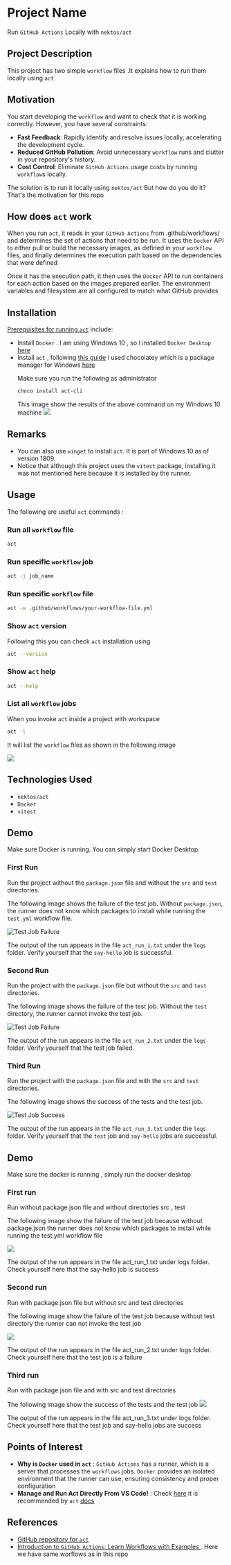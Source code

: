 <h1>Project Name</h1>
Run <code>GitHub Actions</code> Locally with <code>nektos/act</code>



<h2>Project Description</h2>
This project has two simple <code>workflow</code> files .It explains how to 
run them locally using <code>act</code> 

<h2>Motivation</h2>

You start developing the <code>workflow</code> and want to check that it is 
working correctly. However, you have several constraints:

  <ul>
    <li><strong>Fast Feedback</strong>: Rapidly identify and resolve issues locally,
     accelerating the development cycle.</li>
    <li><strong>Reduced GitHub Pollution</strong>: Avoid unnecessary 
    <code>workflow</code> runs and clutter in your repository's history.</li>
    <li><strong>Cost Control</strong>: Eliminate <code>GitHub Actions</code> 
    usage costs by running <code>workflow</code>s locally.</li>
  </ul>



The solution is to run it locally using <code>nektos/act</code> 
But how do you do it? That's the motivation for this repo

<h2>How does <code>act</code> work</h2>
<p>When you run <code>act</code>, it reads in your <code>GitHub Actions</code>
 from .github/workflows/ and determines the set of actions that need to be run.
  It uses the <code>Docker</code> API to either pull or build the necessary images, 
  as defined in your <code>workflow</code> files, and finally determines the
   execution path based on the dependencies that were defined</p>

<p>Once it has the execution path, it then uses the <code>Docker</code> API to run 
containers for each action based on the images prepared earlier. The environment 
variables and filesystem are all configured to match what GitHub provides</p>


<h2>Installation</h2>

<p><a href='https://nektosact.com/installation/index.html'>Prerequisites for running <code>act</code></a> include:</p>

<ul>
<li>Install <code>Docker</code> . I am using Windows 10 , so I installed 
<code>Docker Desktop</code> 
<a href='https://docs.docker.com/desktop/setup/install/windows-install/'>here</a></li>
<li>Install <code>act</code> , 
following <a href='https://nektosact.com/installation/index.html'>this guide</a> 
i used chocolatey which is a package manager for Windows 
<a href='https://nektosact.com/installation/chocolatey.html'>here</a> 

Make sure you run the following as administrator

```bash
choco install act-cli
```

This image show the results of the above command on my Windows 10 machine 
<img src='./figs/install-act-cli-using-choco.png'/>
</li>
</ul>

<h2>Remarks</h2>
<ul>
    <li>You can also use <code>winget</code> to install <code>act</code>. 
    It is part of Windows 10 as of version 1809.</li>
    <li>Notice that although this project uses the <code>vitest</code> package, 
    installing it was not mentioned here because it is installed by the runner.</li>
</ul>



<h2>Usage</h2>
The following are useful <code>act</code> commands :

<h3>Run all <code>workflow</code> file</h3>

```bash
act
```

<h3>Run specific <code>workflow</code> job</h3>

```bash
act -j job_name
```

<h3>Run specific <code>workflow</code> file</h3>

```bash
act -w .github/workflows/your-workflow-file.yml
```

<h3>Show <code>act</code> version</h3>

Following this you can check <code>act</code> installation using

```bash
act --version
```

<h3>Show <code>act</code> help</h3>

```bash
act --help
```

<h3>List all <code>workflow</code> jobs</h3>
When you invoke <code>act</code> inside a project with workspace 

```bash
act -l
```

It will list the <code>workflow</code> files as shown in the following image

<img src='./figs/act-list.png'/>


<h2>Technologies Used</h2>
<ul>
<li><code>nektos/act</code></li>
<li><code>Docker</code></li>
<li><code>vitest</code></li>
</ul>

<h2>Demo</h2>
<p>Make sure Docker is running. You can simply start Docker Desktop.</p>

<h3>First Run</h3>
<p>Run the project without the <code>package.json</code> file and 
without the <code>src</code> and <code>test</code> directories.</p>

<p>The following image shows the failure of the test job. Without 
<code>package.json</code>, the runner does not know which packages to install while running the <code>test.yml</code> workflow file.</p>
<img src="./figs/run1-fail-test-job.png" alt="Test Job Failure">

<p>The output of the run appears in the file <code>act_run_1.txt</code> 
under the <code>logs</code> folder. Verify yourself that the <code>say-hello</code>
 job is successful.</p>

<h3>Second Run</h3>
<p>Run the project with the <code>package.json</code> file but 
without the <code>src</code> and <code>test</code> directories.</p>

<p>The following image shows the failure of the test job. 
Without the <code>test</code> directory, the runner cannot invoke the test job.</p>
<img src="./figs/run2-fail-test-job.png" alt="Test Job Failure">

<p>The output of the run appears in the file <code>act_run_2.txt</code> under the <code>logs</code> folder. Verify yourself that the test job failed.</p>

<h3>Third Run</h3>
<p>Run the project with the <code>package.json</code> file and with 
the <code>src</code> and <code>test</code> directories.</p>

<p>The following image shows the success of the tests and the test job.</p>
<img src="./figs/run3-success-jobs.png" alt="Test Job Success">

<p>The output of the run appears in the file <code>act_run_3.txt</code> under the <code>logs</code> folder. Verify yourself that the <code>test</code> job and <code>say-hello</code> jobs are successful.</p>


<h2>Demo</h2>
Make sure the docker is running , simply run the docker desktop 

<h3>First run</h3>
Run without package.json file and without directories src , test

<p>The following image show the failure of the test job because without package.json the runner does not know which packages to install while running the test.yml workflow file</p>

<img src='./figs/run1-fail-test-job.png'/>

The output of the run appears in the file act_run_1.txt under logs folder. Check yourself here that the say-hello job is success

<h3>Second run</h3>
Run with package.json file but without src and test directories 

The following image show the failure of the test job because without test directory the runner can not invoke the test job 

<img src='./figs/run2-fail-test-job.png'/>

The output of the run appears in the file act_run_2.txt under logs folder. Check yourself here that the test job is a failure


<h3>Third run</h3>
Run with package.json file and with src and test directories 

The following image show the success of the tests and the test job
<img src='./figs/run3-success-jobs.png'/>

The output of the run appears in the file act_run_3.txt under logs folder. Check yourself here that the test job and say-hello jobs are success

<h2>Points of Interest</h2>
<ul>
    <li><strong>Why is <code>Docker</code> used in <code>act</code></strong> : 
    <code>GitHub Actions</code> has a runner, which is a server that 
    processes the <code>workflows</code> jobs. <code>Docker</code> provides an 
    isolated environment that the runner can use, ensuring consistency and 
    proper configuration</li>
   <li><strong>Manage and Run Act Directly From VS Code!</strong> : 
   Check <a href='https://sanjulaganepola.github.io/github-local-actions-docs/'>here</a>
    it is recommended by <code>act</code> 
    <a href='https://github.com/nektos/act'>docs</a></li>
</ul>

<h2>References</h2>
<ul>
    <li><a href='https://github.com/nektos/act'>GitHub repository for <code>act</code></a></li>
    <li><a href='https://youtu.be/x239z6DdE0A?si=Y0pzO1AkyiMUoe-T'> Introduction to <code>GitHub Actions</code>: Learn Workflows with Examples </a>. Here we have same worflows as in this repo</li>
</ul>

